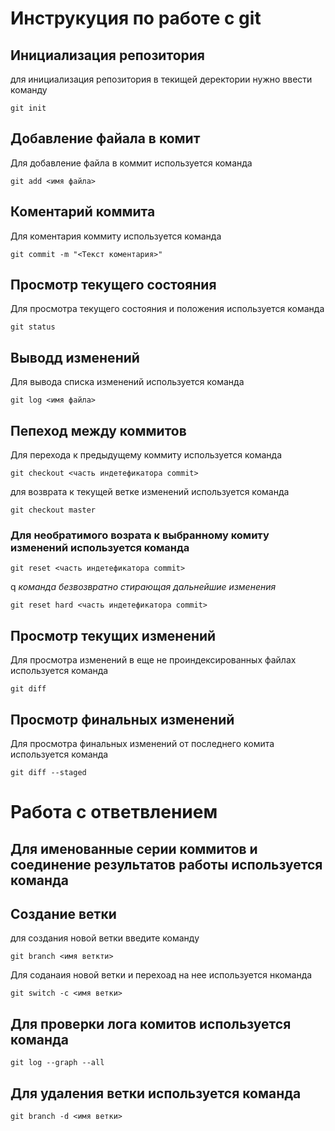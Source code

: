 # **Инструкуция по работе с  git**

## Инициализация репозитория

для инициализация репозитория в текищей деректории нужно ввести команду

 ```
git init
 ```
## Добавление файала в комит

 Для добавление файла в коммит используется команда

```
git add <имя файла>
```

## Коментарий коммита

 Для коментария коммиту используется команда

```
git commit -m "<Текст коментария>"
```

## Просмотр текущего состояния

 Для просмотра текущего состояния и положения используется команда

```
git status
```

## Выводд изменений

 Для вывода списка изменений используется команда

```
git log <имя файла>
```

## Пепеход между коммитов
Для перехода к предыдущему коммиту используется команда

```
git checkout <часть индетефикатора commit>
```

 для возврата к текущей ветке изменений используется команда

```
git checkout master
```

### Для необратимого возрата к выбранному комиту изменений используется команда

```
git reset <часть индетефикатора commit>
```

q
*команда безвозвратно стирающая дальнейшие изменения*

```
git reset hard <часть индетефикатора commit>
```

## Просмотр текущих изменений

 Для просмотра изменений в еще не проиндексированных файлах  используется команда

```
git diff
```

## Просмотр финальных изменений 

Для просмотра финальных изменений от последнего комита  используется команда

```
git diff --staged
```
# Работа с ответвлением

## Для именованные серии коммитов и соединение результатов работы используется команда

## Создание ветки
для создания новой ветки введите команду

```
git branch <имя веткти>
```
Для соданаия новой ветки и перехоад на нее используется нкоманда
```
git switch -c <имя ветки>
```

## Для проверки лога комитов используется команда

```
git log --graph --all
```
## Для удаления ветки используется команда
```
git branch -d <имя ветки>
```